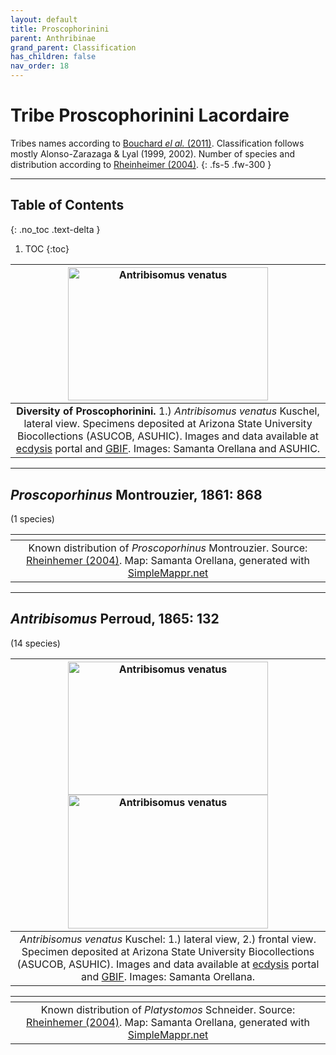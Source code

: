 ```yaml
---
layout: default
title: Proscophorinini
parent: Anthribinae
grand_parent: Classification
has_children: false
nav_order: 18
---
```



# Tribe Proscophorinini Lacordaire

Tribes names according to [Bouchard _el al._ (2011)](https://zookeys.pensoft.net/articles.php?id=4001). Classification follows mostly Alonso-Zarazaga & Lyal (1999, 2002). Number of species and distribution according to [Rheinheimer (2004)](https://www.zobodat.at/pdf/Mitt-Ent-Ver-Stuttgart_39_2004_0001-0244.pdf).
{: .fs-5 .fw-300 }

---

## Table of Contents
{: .no_toc .text-delta }

1. TOC
{:toc}

|[<img src="https://serv.biokic.asu.edu/imglib/ecdysis/ASU_ASUCOB/ASUCOB0015/ASUCOB0015518_lateral_edited_1624471478.jpg" alt="Antribisomus venatus" width="320" height="213.4">](https://serv.biokic.asu.edu/ecdysis/collections/individual/index.php?occid=694369)| 
|:--:| 
|**Diversity of Proscophorinini.** 1.) _Antribisomus venatus_ Kuschel, lateral view. Specimens deposited at Arizona State University Biocollections (ASUCOB, ASUHIC). Images and data available at [ecdysis](https://serv.biokic.asu.edu/ecdysis/index.php) portal and [GBIF](https://gbif.org). Images: Samanta Orellana and ASUHIC.|

---

## _Proscoporhinus_ Montrouzier, 1861: 868
(1 species)

|<img src="https://www.simplemappr.net/map/19121" alt="" />| 
|:--:| 
|Known distribution of _Proscoporhinus_ Montrouzier. Source: [Rheinhemer (2004)](https://www.zobodat.at/pdf/Mitt-Ent-Ver-Stuttgart_39_2004_0001-0244.pdf). Map: Samanta Orellana, generated with [SimpleMappr.net](https://www.simplemappr.net/) |

---

## _Antribisomus_ Perroud, 1865: 132
(14 species)

|[<img src="https://serv.biokic.asu.edu/imglib/ecdysis/ASU_ASUCOB/ASUCOB0015/ASUCOB0015518_lateral_edited_1624471478.jpg" alt="Antribisomus venatus" width="320" height="213.4">](https://serv.biokic.asu.edu/ecdysis/collections/individual/index.php?occid=694369) [<img src="https://serv.biokic.asu.edu/imglib/ecdysis/ASU_ASUCOB/ASUCOB0015/ASUCOB0015518_frontal_edited_1624471944.jpg" alt="Antribisomus venatus" width="320" height="213.4">](https://serv.biokic.asu.edu/ecdysis/collections/individual/index.php?occid=694369)| 
|:--:| 
|_Antribisomus venatus_ Kuschel: 1.) lateral view, 2.) frontal view. Specimen deposited at Arizona State University Biocollections (ASUCOB, ASUHIC). Images and data available at [ecdysis](https://serv.biokic.asu.edu/ecdysis/index.php) portal and [GBIF](https://gbif.org). Images: Samanta Orellana.|

|<img src="https://www.simplemappr.net/map/19122" alt="" />| 
|:--:| 
|Known distribution of _Platystomos_ Schneider. Source: [Rheinhemer (2004)](https://www.zobodat.at/pdf/Mitt-Ent-Ver-Stuttgart_39_2004_0001-0244.pdf). Map: Samanta Orellana, generated with [SimpleMappr.net](https://www.simplemappr.net/) |

